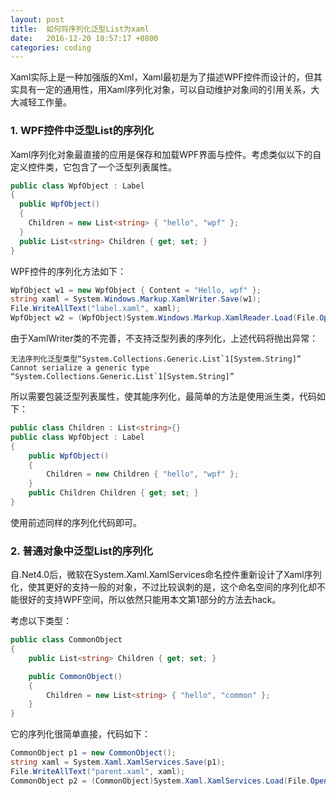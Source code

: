 ```yaml
---
layout: post
title:  如何将序列化泛型List为xaml
date:   2016-12-20 18:57:17 +0800
categories: coding
---
```

Xaml实际上是一种加强版的Xml，Xaml最初是为了描述WPF控件而设计的，但其实具有一定的通用性，用Xaml序列化对象，可以自动维护对象间的引用关系，大大减轻工作量。

### 1. WPF控件中泛型List的序列化

Xaml序列化对象最直接的应用是保存和加载WPF界面与控件。考虑类似以下的自定义控件类，它包含了一个泛型列表属性。

```c#
public class WpfObject : Label
{
  public WpfObject()
  {
    Children = new List<string> { "hello", "wpf" };
  }
  public List<string> Children { get; set; }
}
```

WPF控件的序列化方法如下：

```c#
WpfObject w1 = new WpfObject { Content = "Hello, wpf" };
string xaml = System.Windows.Markup.XamlWriter.Save(w1);
File.WriteAllText("label.xaml", xaml);
WpfObject w2 = (WpfObject)System.Windows.Markup.XamlReader.Load(File.OpenRead("label.xaml"));
```

由于XamlWriter类的不完善，不支持泛型列表的序列化，上述代码将抛出异常：

```
无法序列化泛型类型“System.Collections.Generic.List`1[System.String]”
Cannot serialize a generic type “System.Collections.Generic.List`1[System.String]”
```

所以需要包装泛型列表属性，使其能序列化，最简单的方法是使用派生类，代码如下：

```C#
public class Children : List<string>{}
public class WpfObject : Label
{
    public WpfObject()
    {
        Children = new Children { "hello", "wpf" };
    }
    public Children Children { get; set; }
}
```

使用前述同样的序列化代码即可。

### 2. 普通对象中泛型List的序列化

自.Net4.0后，微软在System.Xaml.XamlServices命名控件重新设计了Xaml序列化，使其更好的支持一般的对象，不过比较讽刺的是，这个命名空间的序列化却不能很好的支持WPF空间，所以依然只能用本文第1部分的方法去hack。

考虑以下类型：

```C#
public class CommonObject
{
    public List<string> Children { get; set; }

    public CommonObject()
    {
        Children = new List<string> { "hello", "common" };
    }
}
```

它的序列化很简单直接，代码如下：

```C#
CommonObject p1 = new CommonObject();
string xaml = System.Xaml.XamlServices.Save(p1);
File.WriteAllText("parent.xaml", xaml);
CommonObject p2 = (CommonObject)System.Xaml.XamlServices.Load(File.OpenRead("parent.xaml"));
```
